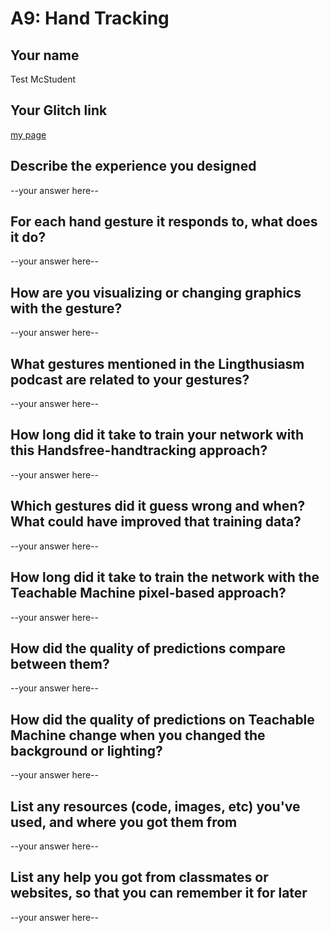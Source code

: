 # A9: Hand Tracking

## Your name
Test McStudent

## Your Glitch link
[my page](https://galaxykate-a9.glitch.me)


## Describe the experience you designed
--your answer here--

## For each hand gesture it responds to, what does it do?
--your answer here--

## How are you visualizing or changing graphics with the gesture?
--your answer here--

## What gestures mentioned in the Lingthusiasm podcast are related to your gestures?
--your answer here--


## How long did it take to train your network with this Handsfree-handtracking approach?
--your answer here--


## Which gestures did it guess wrong and when? What could have improved that training data?
--your answer here--


## How long did it take to train the network with the Teachable Machine pixel-based approach?

--your answer here--



## How did the quality of predictions compare between them?

--your answer here--


## How did the quality of predictions on Teachable Machine change when you changed the background or lighting?

--your answer here--

## List any resources (code, images, etc) you've used, and where you got them from

--your answer here--

## List any help you got from classmates or websites, so that you can remember it for later

--your answer here--